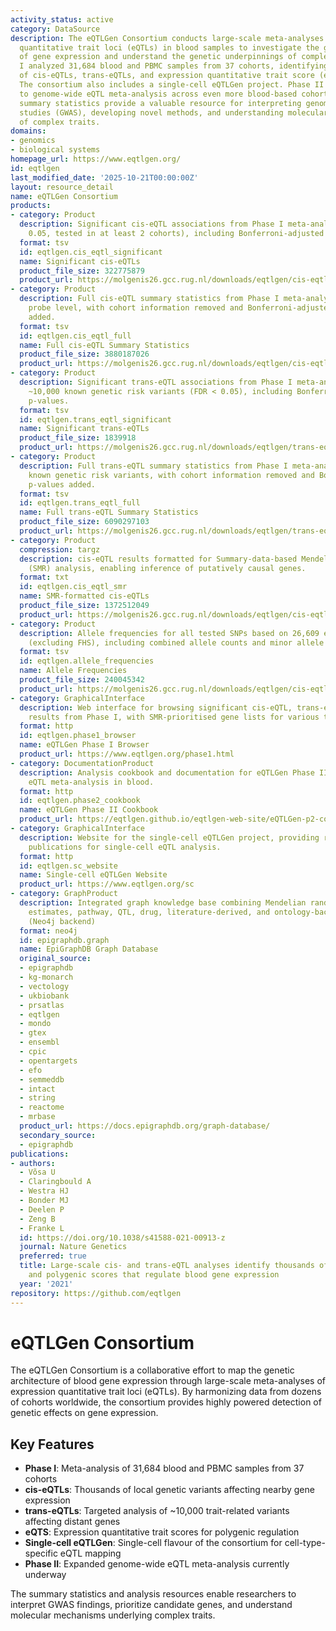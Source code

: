 ```yaml
---
activity_status: active
category: DataSource
description: The eQTLGen Consortium conducts large-scale meta-analyses of expression
  quantitative trait loci (eQTLs) in blood samples to investigate the genetic architecture
  of gene expression and understand the genetic underpinnings of complex traits. Phase
  I analyzed 31,684 blood and PBMC samples from 37 cohorts, identifying thousands
  of cis-eQTLs, trans-eQTLs, and expression quantitative trait score (eQTS) associations.
  The consortium also includes a single-cell eQTLGen project. Phase II is expanding
  to genome-wide eQTL meta-analysis across even more blood-based cohorts. The resulting
  summary statistics provide a valuable resource for interpreting genome-wide association
  studies (GWAS), developing novel methods, and understanding molecular mechanisms
  of complex traits.
domains:
- genomics
- biological systems
homepage_url: https://www.eqtlgen.org/
id: eqtlgen
last_modified_date: '2025-10-21T00:00:00Z'
layout: resource_detail
name: eQTLGen Consortium
products:
- category: Product
  description: Significant cis-eQTL associations from Phase I meta-analysis (FDR <
    0.05, tested in at least 2 cohorts), including Bonferroni-adjusted p-values.
  format: tsv
  id: eqtlgen.cis_eqtl_significant
  name: Significant cis-eQTLs
  product_file_size: 322775879
  product_url: https://molgenis26.gcc.rug.nl/downloads/eqtlgen/cis-eqtl/2019-12-11-cis-eQTLsFDR0.05-ProbeLevel-CohortInfoRemoved-BonferroniAdded.txt.gz
- category: Product
  description: Full cis-eQTL summary statistics from Phase I meta-analysis at the
    probe level, with cohort information removed and Bonferroni-adjusted p-values
    added.
  format: tsv
  id: eqtlgen.cis_eqtl_full
  name: Full cis-eQTL Summary Statistics
  product_file_size: 3880187026
  product_url: https://molgenis26.gcc.rug.nl/downloads/eqtlgen/cis-eqtl/2019-12-11-cis-eQTLsFDR-ProbeLevel-CohortInfoRemoved-BonferroniAdded.txt.gz
- category: Product
  description: Significant trans-eQTL associations from Phase I meta-analysis for
    ~10,000 known genetic risk variants (FDR < 0.05), including Bonferroni-adjusted
    p-values.
  format: tsv
  id: eqtlgen.trans_eqtl_significant
  name: Significant trans-eQTLs
  product_file_size: 1839918
  product_url: https://molgenis26.gcc.rug.nl/downloads/eqtlgen/trans-eqtl/2018-09-04-trans-eQTLsFDR0.05-CohortInfoRemoved-BonferroniAdded.txt.gz
- category: Product
  description: Full trans-eQTL summary statistics from Phase I meta-analysis for ~10,000
    known genetic risk variants, with cohort information removed and Bonferroni-adjusted
    p-values added.
  format: tsv
  id: eqtlgen.trans_eqtl_full
  name: Full trans-eQTL Summary Statistics
  product_file_size: 6090297103
  product_url: https://molgenis26.gcc.rug.nl/downloads/eqtlgen/trans-eqtl/2018-09-04-trans-eQTLsFDR-CohortInfoRemoved-BonferroniAdded.txt.gz
- category: Product
  compression: targz
  description: cis-eQTL results formatted for Summary-data-based Mendelian Randomization
    (SMR) analysis, enabling inference of putatively causal genes.
  format: txt
  id: eqtlgen.cis_eqtl_smr
  name: SMR-formatted cis-eQTLs
  product_file_size: 1372512049
  product_url: https://molgenis26.gcc.rug.nl/downloads/eqtlgen/cis-eqtl/SMR_formatted/cis-eQTL-SMR_20191212.tar.gz
- category: Product
  description: Allele frequencies for all tested SNPs based on 26,609 eQTLGen samples
    (excluding FHS), including combined allele counts and minor allele frequencies.
  format: tsv
  id: eqtlgen.allele_frequencies
  name: Allele Frequencies
  product_file_size: 240045342
  product_url: https://molgenis26.gcc.rug.nl/downloads/eqtlgen/cis-eqtl/2018-07-18_SNP_AF_for_AlleleB_combined_allele_counts_and_MAF_pos_added.txt.gz
- category: GraphicalInterface
  description: Web interface for browsing significant cis-eQTL, trans-eQTL, and eQTS
    results from Phase I, with SMR-prioritised gene lists for various traits.
  format: http
  id: eqtlgen.phase1_browser
  name: eQTLGen Phase I Browser
  product_url: https://www.eqtlgen.org/phase1.html
- category: DocumentationProduct
  description: Analysis cookbook and documentation for eQTLGen Phase II genome-wide
    eQTL meta-analysis in blood.
  format: http
  id: eqtlgen.phase2_cookbook
  name: eQTLGen Phase II Cookbook
  product_url: https://eqtlgen.github.io/eqtlgen-web-site/eQTLGen-p2-cookbook.html
- category: GraphicalInterface
  description: Website for the single-cell eQTLGen project, providing resources and
    publications for single-cell eQTL analysis.
  format: http
  id: eqtlgen.sc_website
  name: Single-cell eQTLGen Website
  product_url: https://www.eqtlgen.org/sc
- category: GraphProduct
  description: Integrated graph knowledge base combining Mendelian randomization causal
    estimates, pathway, QTL, drug, literature-derived, and ontology-backed relationships
    (Neo4j backend)
  format: neo4j
  id: epigraphdb.graph
  name: EpiGraphDB Graph Database
  original_source:
  - epigraphdb
  - kg-monarch
  - vectology
  - ukbiobank
  - prsatlas
  - eqtlgen
  - mondo
  - gtex
  - ensembl
  - cpic
  - opentargets
  - efo
  - semmeddb
  - intact
  - string
  - reactome
  - mrbase
  product_url: https://docs.epigraphdb.org/graph-database/
  secondary_source:
  - epigraphdb
publications:
- authors:
  - Võsa U
  - Claringbould A
  - Westra HJ
  - Bonder MJ
  - Deelen P
  - Zeng B
  - Franke L
  id: https://doi.org/10.1038/s41588-021-00913-z
  journal: Nature Genetics
  preferred: true
  title: Large-scale cis- and trans-eQTL analyses identify thousands of genetic loci
    and polygenic scores that regulate blood gene expression
  year: '2021'
repository: https://github.com/eqtlgen
---
```

# eQTLGen Consortium

The eQTLGen Consortium is a collaborative effort to map the genetic architecture of blood gene expression through large-scale meta-analyses of expression quantitative trait loci (eQTLs). By harmonizing data from dozens of cohorts worldwide, the consortium provides highly powered detection of genetic effects on gene expression.

## Key Features

- **Phase I**: Meta-analysis of 31,684 blood and PBMC samples from 37 cohorts
- **cis-eQTLs**: Thousands of local genetic variants affecting nearby gene expression
- **trans-eQTLs**: Targeted analysis of ~10,000 trait-related variants affecting distant genes
- **eQTS**: Expression quantitative trait scores for polygenic regulation
- **Single-cell eQTLGen**: Single-cell flavour of the consortium for cell-type-specific eQTL mapping
- **Phase II**: Expanded genome-wide eQTL meta-analysis currently underway

The summary statistics and analysis resources enable researchers to interpret GWAS findings, prioritize candidate genes, and understand molecular mechanisms underlying complex traits.